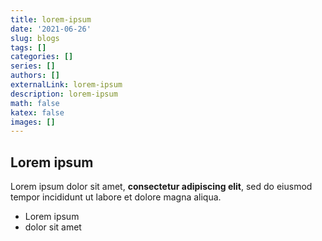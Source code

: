 ```yaml
---
title: lorem-ipsum
date: '2021-06-26'
slug: blogs
tags: []
categories: []
series: []
authors: []
externalLink: lorem-ipsum
description: lorem-ipsum
math: false
katex: false
images: []
---
```

## Lorem ipsum

Lorem ipsum dolor sit amet, **consectetur adipiscing elit**, sed do eiusmod tempor incididunt ut labore et dolore magna aliqua.

- Lorem ipsum
- dolor sit amet
